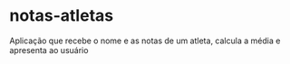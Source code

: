 # notas-atletas
Aplicação que recebe o nome e as notas de um atleta, calcula a média e apresenta ao usuário
